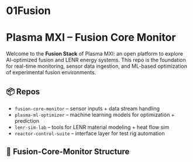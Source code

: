 # 01Fusion

# Plasma MXI – Fusion Core Monitor

Welcome to the **Fusion Stack** of Plasma MXI: an open platform to explore AI-optimized fusion and LENR energy systems. This repo is the foundation for real-time monitoring, sensor data ingestion, and ML-based optimization of experimental fusion environments.

## 📦 Repos

- `fusion-core-monitor` – sensor inputs + data stream handling
- `plasma-ml-optimizer` – machine learning models for optimization + prediction
- `lenr-sim-lab` – tools for LENR material modeling + heat flow sim
- `reactor-control-suite` – interface layer for test rig automation

## 🔧 Fusion-Core-Monitor Structure

